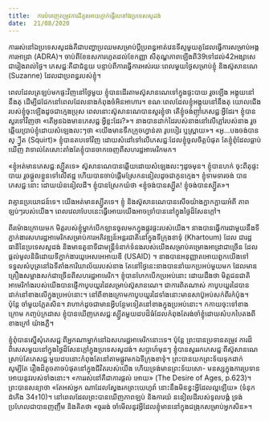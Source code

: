 ```yaml
---
title:  ការបំពេញតម្រូវការដ៏គួរអោយភ្ញាក់ផ្អើលនៅឯប្រទេសសូដង់
date:  21/08/2020
---
```


ការរស់នៅឯប្រទេសសូដង់គឺជាបញ្ហាប្រឈមសម្រាប់ប្តីប្រពន្ធអាត់វេនទីស្ទមួយគូដែលធ្វើការសម្រាប់អង្គការអាដ្រា (ADRA)។ ចាប់ពីខែឧសភារហូតដល់ខែកញ្ញា សីតុណ្ហភាពឡើងពី39ទៅដល់42អង្សាសេជារៀងរាល់ថ្ងៃ។ ភេសជ្ជៈគឺជាជំនួយ បន្ទាប់ពីការធ្វើការអស់រយៈពេលមួយថ្ងៃសម្រាប់ខ្ញុំ និងស៊ូសានណេ (Suzanne) ដែលជាប្រពន្ធរបស់ខ្ញុំ។

ពេលដែលត្រឡប់មកផ្ទះវិញនៅថ្ងៃមួយ ខ្ញុំបានដើរតាមស៊ូសានណេទៅក្នុងផ្ទះបាយ រួចឡើង អង្គុយនៅនឹងតុ ដើម្បីជជែកនៅពេលដែលនាងកំពុងចំអិនអាហារ។ ខណៈពេលដែលខ្ញុំអង្គុយនៅនឹងតុ យោលជើងរបស់ខ្ញុំចុះឡើងដូចជាក្មេងប្រុស ពេលនោះស៊ូសានណេបានសួរខ្ញុំថា តើខ្ញុំចង់ញុាំភេសជ្ជៈអ្វីដែរ។ ខ្ញុំបានសួរទៅវិញថា «តើអូនឯងមានភេសជ្ជៈអ្វីខ្លះដែរ?»។ នាងបានដាក់ដៃរបស់នាងនៅលើភ្លៅរបស់នាង រួចឆ្លើយប្រាប់ខ្ញុំដោយសំឡេងលះៗថា «យើងមានទឹកក្រូចហ្វាន់តា រូបបៀរ ឬស្ព្រាយ»។ «អូ...បងចង់បាន ស្្ឃ្វីត (Squirt)» ខ្ញុំបានតបទៅវិញ ដោយសំដៅទៅលើភេសជ្ជៈដែលខ្ញុំចូលចិត្តបំផុត តែខ្ញុំពុំដែលធ្លាប់ឃើញ វាទាល់តែសោះតាំងតែខ្ញុំបានចាកចេញពីសហរដ្ឋអាមេរិកមក។

«ខ្ញុំអត់មានភេសជ្ជៈស្ឃ្វីតទេ» ស៊ូសានណេបានឆ្លើយដោយសំឡេងលះៗដូចមុន។ ខ្ញុំបានហក់ ចុះពីតុផ្ទះបាយ រួចផ្តួលខ្លួនទៅលើឥដ្ឋ ហើយបានចាប់ផ្តើមស្រែកននៀលដូចជាកូនក្មេង។ ខ្ញុំទាមទារចង់ បានភេសជ្ជៈនោះ ដោយយំននៀលដី។ ខ្ញុំបានស្រែកយំថា «ខ្ញុំចង់បានស្ឃ្វីត! ខ្ញុំចង់បានស្ឃ្វីត»។

វាគ្មានប្រយោជន៍ទេ។ យើងអត់មានស្ឃ្វីតទេ។ ខ្ញុំ និងស៊ូសានណេបានសើចយ៉ាងក្អាកក្អាយអំពី ភាពឡប់ៗរបស់យើង។ ពេលវេលាបែបនេះធ្វើអោយយើងអាចទ្រាំបាននៅក្នុងថ្ងៃដ៏សែនក្តៅ។

ពីរម៉ោងក្រោយមក មិត្តរបស់ខ្ញុំម្នាក់បើកឡានចូលមកក្នុងផ្លូវផ្ទះរបស់យើង។ នាងបានធ្វើការជាមួយនឹងទីភ្នាក់ងារសហរដ្ឋអាមេរិកសម្រាប់ការអភិវឌ្ឍន៍អន្តរជាតិនៅក្នុងទីក្រុងខាទុំ (Khartoum) ដែល ជារដ្ឋធានីនៃប្រទេសសូដង់ និងមានតួនាទីជាមន្រ្តីទំនាក់ទំនងរបស់យើងសម្រាប់គម្រោងអាដ្រាជាច្រើន ដែលផ្តល់មូលនិធិដោយទីភ្នាក់ងារយូអេសអេអាយឌី (USAID) ។ នាងបានអនុញ្ញាតអោយពួកយើងទៅ ទទួលសំបុត្រនៅឯទីតាំងការិយាល័យរបស់នាង តែនៅថ្ងៃនេះនាងបាននាំយកប្រអប់មួយមក ដែលមានគ្រឿងសម្អាងសក់ជាច្រើនពីសហរដ្ឋអាមេរិក។ ខ្ញុំបានហែកបើកប្រអប់នោះ ដោយដឹងថា មិត្តជនជាតិ អាមេរិកាំងរបស់យើងបានផ្ញើកាបូបយួរដៃសម្រាប់ស៊ូសានណេ។ ជាការពិតណាស់ កាបូបយួរដៃបាន ដាក់នៅខាងលើក្នុងប្រអប់នោះ។ នៅពីខាងក្រោមកាបូបយួរដៃទាំងនោះមានសាប៊ូអប់សក់ពីរកំប៉ុង។ ប៉ុន្តែ ចាំមួយភ្លែតសិន។ វាហាក់ដូចជាមានអ្វីបន្ថែមទៀតនៅខាងក្នុងប្រអប់នោះ។ កកាយចុះទៅខាងក្រោម កញ្ចប់ក្រដាស ខ្ញុំបានឃើញភេសជ្ជៈស្ឃ្វីតមួយដបដ៏ធំដែលកំពុងតែរង់ចាំខ្ញុំដោយសំបកបៃតងពីខាងក្រៅ យ៉ាងភ្លឺ។

ខ្ញុំពុំបានស្នើសុំភេសជ្ជៈពីអ្នកណាម្នាក់នៅឯសហរដ្ឋអាមេរិកនោះទេ។ ប៉ុន្តែ ព្រះបានប្រទានតម្រូវ ការដ៏ពិសេសមួយនៅក្នុងថ្ងៃដ៏សែនក្តៅក្នុងប្រទេសសូដង់។ សប្តាហ៍មុនៗ ខ្ញុំបានសួររកភេសជ្ជៈពីស៊ូសានណេ ស្រាប់តែភេសជ្ជៈមួយដបនោះកំពុងតែនៅតាមផ្លូវមកឯទីក្រុងខាទុំ។ ព្រះបានយកព្រះទ័យទុកដាក់សូម្បីតែ រឿងដ៏តូចតាចបំផុតនៅក្នុងជីវិតរបស់យើង ហើយទ្រង់មានព្រះទ័យសោ- មនស្សក្នុងការប្រទានអោយនូវរបស់ទាំងនោះ។ «ការរស់នៅគឺជាការផ្តល់ អោយ» (The Desire of Ages, p.623)។ ព្រះបានសន្យាថា «តែអស់អ្នក ណាដែលស្វែងរកព្រះយេហូវ៉ា នោះនឹងមិនខ្វះអ្វីដែលល្អឡើយ» (ទំនុក ដំកើង 34៖10)។ នៅពេលដែលព្រះបានឃើញភាពឡប់ និងការយំ ននៀលដីរបស់ទូលបង្គំ ទ្រង់ប្រហែលជាបានញញឹម និងគិតថា «ចូររង់ ចាំមើលនូវអ្វីដែលខ្ញុំមាននៅក្នុងជង្រុកសម្រាប់អ្នកសិន»។